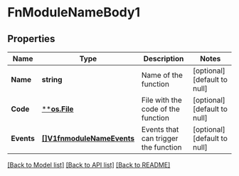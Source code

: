 # FnModuleNameBody1

## Properties
Name | Type | Description | Notes
------------ | ------------- | ------------- | -------------
**Name** | **string** | Name of the function | [optional] [default to null]
**Code** | [****os.File**](*os.File.md) | File with the code of the function | [optional] [default to null]
**Events** | [**[]V1fnmoduleNameEvents**](v1fnmodule_name_events.md) | Events that can trigger the function | [optional] [default to null]

[[Back to Model list]](../README.md#documentation-for-models) [[Back to API list]](../README.md#documentation-for-api-endpoints) [[Back to README]](../README.md)

